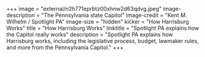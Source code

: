 +++
image = "external/n2h771eprbtz00xhnw2d63qdvg.jpeg"
image-description = "The Pennsylvania state Capitol"
image-credit = "Kent M. Wilhelm / Spotlight PA"
image-size = "hidden"
kicker = "How Harrisburg Works"
title = "How Harrisburg Works"
linktitle = "Spotlight PA explains how the Capitol really works"
description = "Spotlight PA explains how Harrisburg works, including the legislative process, budget, lawmaker rules, and more from the Pennsylvania Capitol."
+++
